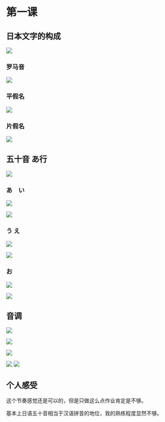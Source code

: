 # 第一课
## 日本文字的构成
![](https://github.com/Anthem9/vnote/raw/master/vnotebook/%E6%97%A5%E8%AF%AD/_v_images/_1525360231_7962.png)
### 罗马音
![](https://github.com/Anthem9/vnote/raw/master/vnotebook/%E6%97%A5%E8%AF%AD/_v_images/_1525360380_20877.png)
### 平假名
![](https://github.com/Anthem9/vnote/raw/master/vnotebook/%E6%97%A5%E8%AF%AD/_v_images/_1525360405_32175.png)

### 片假名
![](https://github.com/Anthem9/vnote/raw/master/vnotebook/%E6%97%A5%E8%AF%AD/_v_images/_1525360458_6536.png)

## 五十音 あ行
![](https://github.com/Anthem9/vnote/raw/master/vnotebook/%E6%97%A5%E8%AF%AD/_v_images/_1525360515_25904.png)

### あ　い
![](https://github.com/Anthem9/vnote/raw/master/vnotebook/%E6%97%A5%E8%AF%AD/_v_images/_1525360587_25808.png)

![](https://github.com/Anthem9/vnote/raw/master/vnotebook/%E6%97%A5%E8%AF%AD/_v_images/_1525360596_15764.png)

### う え
![](https://github.com/Anthem9/vnote/raw/master/vnotebook/%E6%97%A5%E8%AF%AD/_v_images/_1525360604_28172.png)

![](https://github.com/Anthem9/vnote/raw/master/vnotebook/%E6%97%A5%E8%AF%AD/_v_images/_1525360613_10063.png)

### お
![](https://github.com/Anthem9/vnote/raw/master/vnotebook/%E6%97%A5%E8%AF%AD/_v_images/_1525360626_27319.png)

![](https://github.com/Anthem9/vnote/raw/master/vnotebook/%E6%97%A5%E8%AF%AD/_v_images/_1525360633_9560.png)

## 音调
![](https://github.com/Anthem9/vnote/raw/master/vnotebook/%E6%97%A5%E8%AF%AD/_v_images/_1525360667_12184.png)

![](https://github.com/Anthem9/vnote/raw/master/vnotebook/%E6%97%A5%E8%AF%AD/_v_images/_1525360672_18533.png)

![](https://github.com/Anthem9/vnote/raw/master/vnotebook/%E6%97%A5%E8%AF%AD/_v_images/_1525360677_25987.png)

![](https://github.com/Anthem9/vnote/raw/master/vnotebook/%E6%97%A5%E8%AF%AD/_v_images/_1525360684_27910.png)
![](https://github.com/Anthem9/vnote/raw/master/vnotebook/%E6%97%A5%E8%AF%AD/_v_images/_1525360691_14745.png)
## 个人感受
这个节奏感觉还是可以的，但是只做这么点作业肯定是不够。

基本上日语五十音相当于汉语拼音的地位，我的熟练程度显然不够。